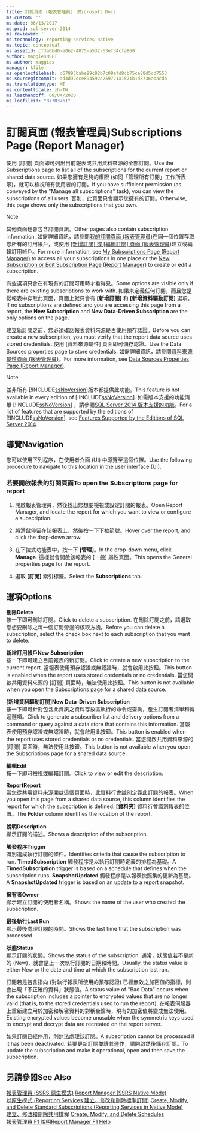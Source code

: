 ```yaml
---
title: 訂閱頁面 (報表管理員) |Microsoft Docs
ms.custom: ''
ms.date: 06/13/2017
ms.prod: sql-server-2014
ms.reviewer: ''
ms.technology: reporting-services-native
ms.topic: conceptual
ms.assetid: cf3a6bd0-e0b2-4875-a532-63ef34cfa860
author: maggiesMSFT
ms.author: maggies
manager: kfile
ms.openlocfilehash: c67895babe99c92b7c09afd8cb75ca88d5cd7553
ms.sourcegitcommit: ad4d92dce894592a259721a1571b1d8736abacdb
ms.translationtype: MT
ms.contentlocale: zh-TW
ms.lasthandoff: 08/04/2020
ms.locfileid: "87703761"
---
```

# <a name="subscriptions-page-report-manager"></a><span data-ttu-id="a19a0-102">訂閱頁面 (報表管理員)</span><span class="sxs-lookup"><span data-stu-id="a19a0-102">Subscriptions Page (Report Manager)</span></span>
  <span data-ttu-id="a19a0-103">使用 [訂閱] 頁面即可列出目前報表或共用資料來源的全部訂閱。</span><span class="sxs-lookup"><span data-stu-id="a19a0-103">Use the Subscriptions page to list all of the subscriptions for the current report or shared data source.</span></span> <span data-ttu-id="a19a0-104">如果您擁有足夠的權限 (如同「管理所有訂閱」工作所表示)，就可以檢視所有使用者的訂閱。</span><span class="sxs-lookup"><span data-stu-id="a19a0-104">If you have sufficient permission (as conveyed by the "Manage all subscriptions" task), you can view the subscriptions of all users.</span></span> <span data-ttu-id="a19a0-105">否則，此頁面只會顯示您擁有的訂閱。</span><span class="sxs-lookup"><span data-stu-id="a19a0-105">Otherwise, this page shows only the subscriptions that you own.</span></span>  
  
> [!NOTE]  
>  <span data-ttu-id="a19a0-106">其他頁面也會包含訂閱資訊。</span><span class="sxs-lookup"><span data-stu-id="a19a0-106">Other pages also contain subscription information.</span></span> <span data-ttu-id="a19a0-107">如需詳細資訊，請參閱[我的訂閱頁面 &#40;報表管理員&#41;](../../2014/reporting-services/my-subscriptions-page-report-manager.md)在同一個位置存取您所有的訂用帳戶，或使用 [[新增訂閱] 或 [編輯訂閱] 頁面 &#40;報表管理員](../../2014/reporting-services/new-subscription-or-edit-subscription-page-report-manager.md)&#41;建立或編輯訂用帳戶。</span><span class="sxs-lookup"><span data-stu-id="a19a0-107">For more information, see [My Subscriptions Page &#40;Report Manager&#41;](../../2014/reporting-services/my-subscriptions-page-report-manager.md) to access all your subscriptions in one place or the [New Subscription or Edit Subscription Page &#40;Report Manager&#41;](../../2014/reporting-services/new-subscription-or-edit-subscription-page-report-manager.md) to create or edit a subscription.</span></span>  
  
 <span data-ttu-id="a19a0-108">有些選項只會在有現有的訂閱可用時才看得見。</span><span class="sxs-lookup"><span data-stu-id="a19a0-108">Some options are visible only if there are existing subscriptions to work with.</span></span> <span data-ttu-id="a19a0-109">如果未定義任何訂閱，而且您是從報表中存取此頁面，頁面上就只會有 **[新增訂閱]** 和 **[新增資料驅動訂閱]** 選項。</span><span class="sxs-lookup"><span data-stu-id="a19a0-109">If no subscriptions are defined and you are accessing this page from a report, the **New Subscription** and **New Data-Driven Subscription** are the only options on the page.</span></span>  
  
 <span data-ttu-id="a19a0-110">建立新訂閱之前，您必須確認報表資料來源是否使用預存認證。</span><span class="sxs-lookup"><span data-stu-id="a19a0-110">Before you can create a new subscription, you must verify that the report data source uses stored credentials.</span></span> <span data-ttu-id="a19a0-111">使用 [資料來源屬性] 頁面即可儲存認證。</span><span class="sxs-lookup"><span data-stu-id="a19a0-111">Use the Data Sources properties page to store credentials.</span></span> <span data-ttu-id="a19a0-112">如需詳細資訊，請參閱[資料來源屬性頁面 &#40;報表管理員&#41;](../../2014/reporting-services/data-sources-properties-page-report-manager.md)。</span><span class="sxs-lookup"><span data-stu-id="a19a0-112">For more information, see [Data Sources Properties Page &#40;Report Manager&#41;](../../2014/reporting-services/data-sources-properties-page-report-manager.md).</span></span>  
  
> [!NOTE]  
>  <span data-ttu-id="a19a0-113">並非所有 [!INCLUDE[ssNoVersion](../includes/ssnoversion-md.md)]版本都提供此功能。</span><span class="sxs-lookup"><span data-stu-id="a19a0-113">This feature is not available in every edition of [!INCLUDE[ssNoVersion](../includes/ssnoversion-md.md)].</span></span> <span data-ttu-id="a19a0-114">如需版本支援的功能清單 [!INCLUDE[ssNoVersion](../includes/ssnoversion-md.md)] ，請參閱[SQL Server 2014 版本支援的功能](../../2014/getting-started/features-supported-by-the-editions-of-sql-server-2014.md)。</span><span class="sxs-lookup"><span data-stu-id="a19a0-114">For a list of features that are supported by the editions of [!INCLUDE[ssNoVersion](../includes/ssnoversion-md.md)], see [Features Supported by the Editions of SQL Server 2014](../../2014/getting-started/features-supported-by-the-editions-of-sql-server-2014.md).</span></span>  
  
## <a name="navigation"></a><span data-ttu-id="a19a0-115">導覽</span><span class="sxs-lookup"><span data-stu-id="a19a0-115">Navigation</span></span>  
 <span data-ttu-id="a19a0-116">您可以使用下列程序，在使用者介面 (UI) 中導覽至這個位置。</span><span class="sxs-lookup"><span data-stu-id="a19a0-116">Use the following procedure to navigate to this location in the user interface (UI).</span></span>  
  
### <a name="to-open-the-subscriptions-page-for-report"></a><span data-ttu-id="a19a0-117">若要開啟報表的訂閱頁面</span><span class="sxs-lookup"><span data-stu-id="a19a0-117">To open the Subscriptions page for report</span></span>  
  
1.  <span data-ttu-id="a19a0-118">開啟報表管理員，然後找出您想要檢視或設定訂閱的報表。</span><span class="sxs-lookup"><span data-stu-id="a19a0-118">Open Report Manager, and locate the report for which you want to view or configure a subscription.</span></span>  
  
2.  <span data-ttu-id="a19a0-119">將滑鼠停留在該報表上，然後按一下下拉箭號。</span><span class="sxs-lookup"><span data-stu-id="a19a0-119">Hover over the report, and click the drop-down arrow.</span></span>  
  
3.  <span data-ttu-id="a19a0-120">在下拉式功能表中，按一下 **[管理]**。</span><span class="sxs-lookup"><span data-stu-id="a19a0-120">In the drop-down menu, click **Manage**.</span></span> <span data-ttu-id="a19a0-121">這樣就會開啟該報表的 [一般] 屬性頁面。</span><span class="sxs-lookup"><span data-stu-id="a19a0-121">This opens the General properties page for the report.</span></span>  
  
4.  <span data-ttu-id="a19a0-122">選取 **[訂閱]** 索引標籤。</span><span class="sxs-lookup"><span data-stu-id="a19a0-122">Select the **Subscriptions** tab.</span></span>  
  
## <a name="options"></a><span data-ttu-id="a19a0-123">選項</span><span class="sxs-lookup"><span data-stu-id="a19a0-123">Options</span></span>  
 <span data-ttu-id="a19a0-124">**刪除**</span><span class="sxs-lookup"><span data-stu-id="a19a0-124">**Delete**</span></span>  
 <span data-ttu-id="a19a0-125">按一下即可刪除訂閱。</span><span class="sxs-lookup"><span data-stu-id="a19a0-125">Click to delete a subscription.</span></span> <span data-ttu-id="a19a0-126">在刪除訂閱之前，請選取您想要刪除之每一個訂閱旁邊的核取方塊。</span><span class="sxs-lookup"><span data-stu-id="a19a0-126">Before you can delete a subscription, select the check box next to each subscription that you want to delete.</span></span>  
  
 <span data-ttu-id="a19a0-127">**新增訂用帳戶**</span><span class="sxs-lookup"><span data-stu-id="a19a0-127">**New Subscription**</span></span>  
 <span data-ttu-id="a19a0-128">按一下即可建立目前報表的新訂閱。</span><span class="sxs-lookup"><span data-stu-id="a19a0-128">Click to create a new subscription to the current report.</span></span> <span data-ttu-id="a19a0-129">當報表使用預存認證或無認證時，就會啟用此按鈕。</span><span class="sxs-lookup"><span data-stu-id="a19a0-129">This button is enabled when the report uses stored credentials or no credentials.</span></span> <span data-ttu-id="a19a0-130">當您開啟共用資料來源的 [訂閱] 頁面時，無法使用此按鈕。</span><span class="sxs-lookup"><span data-stu-id="a19a0-130">This button is not available when you open the Subscriptions page for a shared data source.</span></span>  
  
 <span data-ttu-id="a19a0-131">**[新增資料驅動訂閱]**</span><span class="sxs-lookup"><span data-stu-id="a19a0-131">**New Data-Driven Subscription**</span></span>  
 <span data-ttu-id="a19a0-132">按一下即可針對包含此資訊之資料存放區執行的命令或查詢，產生訂閱者清單和傳遞選項。</span><span class="sxs-lookup"><span data-stu-id="a19a0-132">Click to generate a subscriber list and delivery options from a command or query against a data store that contains this information.</span></span> <span data-ttu-id="a19a0-133">當報表使用預存認證或無認證時，就會啟用此按鈕。</span><span class="sxs-lookup"><span data-stu-id="a19a0-133">This button is enabled when the report uses stored credentials or no credentials.</span></span> <span data-ttu-id="a19a0-134">當您開啟共用資料來源的 [訂閱] 頁面時，無法使用此按鈕。</span><span class="sxs-lookup"><span data-stu-id="a19a0-134">This button is not available when you open the Subscriptions page for a shared data source.</span></span>  
  
 <span data-ttu-id="a19a0-135">**編輯**</span><span class="sxs-lookup"><span data-stu-id="a19a0-135">**Edit**</span></span>  
 <span data-ttu-id="a19a0-136">按一下即可檢視或編輯訂閱。</span><span class="sxs-lookup"><span data-stu-id="a19a0-136">Click to view or edit the description.</span></span>  
  
 <span data-ttu-id="a19a0-137">**Report**</span><span class="sxs-lookup"><span data-stu-id="a19a0-137">**Report**</span></span>  
 <span data-ttu-id="a19a0-138">當您從共用資料來源開啟這個頁面時，此資料行會識別定義此訂閱的報表。</span><span class="sxs-lookup"><span data-stu-id="a19a0-138">When you open this page from a shared data source, this column identifies the report for which the subscription is defined.</span></span> <span data-ttu-id="a19a0-139">**[資料夾]** 資料行會識別報表的位置。</span><span class="sxs-lookup"><span data-stu-id="a19a0-139">The **Folder** column identifies the location of the report.</span></span>  
  
 <span data-ttu-id="a19a0-140">**說明**</span><span class="sxs-lookup"><span data-stu-id="a19a0-140">**Description**</span></span>  
 <span data-ttu-id="a19a0-141">顯示訂閱的描述。</span><span class="sxs-lookup"><span data-stu-id="a19a0-141">Shows a description of the subscription.</span></span>  
  
 <span data-ttu-id="a19a0-142">**觸發程序**</span><span class="sxs-lookup"><span data-stu-id="a19a0-142">**Trigger**</span></span>  
 <span data-ttu-id="a19a0-143">識別造成執行訂閱的條件。</span><span class="sxs-lookup"><span data-stu-id="a19a0-143">Identifies criteria that cause the subscription to run.</span></span> <span data-ttu-id="a19a0-144">**TimedSubscription** 觸發程序是以執行訂閱時定義的排程為基礎。</span><span class="sxs-lookup"><span data-stu-id="a19a0-144">A **TimedSubscription** trigger is based on a schedule that defines when the subscription runs.</span></span> <span data-ttu-id="a19a0-145">**SnapshotUpdated** 觸發程序是以報表快照集的更新為基礎。</span><span class="sxs-lookup"><span data-stu-id="a19a0-145">A **SnapshotUpdated** trigger is based on an update to a report snapshot.</span></span>  
  
 <span data-ttu-id="a19a0-146">**擁有者**</span><span class="sxs-lookup"><span data-stu-id="a19a0-146">**Owner**</span></span>  
 <span data-ttu-id="a19a0-147">顯示建立訂閱的使用者名稱。</span><span class="sxs-lookup"><span data-stu-id="a19a0-147">Shows the name of the user who created the subscription.</span></span>  
  
 <span data-ttu-id="a19a0-148">**最後執行**</span><span class="sxs-lookup"><span data-stu-id="a19a0-148">**Last Run**</span></span>  
 <span data-ttu-id="a19a0-149">顯示最後處理訂閱的時間。</span><span class="sxs-lookup"><span data-stu-id="a19a0-149">Shows the last time that the subscription was processed.</span></span>  
  
 <span data-ttu-id="a19a0-150">**狀態**</span><span class="sxs-lookup"><span data-stu-id="a19a0-150">**Status**</span></span>  
 <span data-ttu-id="a19a0-151">顯示訂閱的狀態。</span><span class="sxs-lookup"><span data-stu-id="a19a0-151">Shows the status of the subscription.</span></span> <span data-ttu-id="a19a0-152">通常，狀態值若不是新的 (New)，就會是上一次執行訂閱的日期和時間。</span><span class="sxs-lookup"><span data-stu-id="a19a0-152">Usually, the status value is either New or the date and time at which the subscription last ran.</span></span>  
  
 <span data-ttu-id="a19a0-153">訂閱若是包含指向 (對執行報表所使用的預存認證) 已經無效之加密值的指標，則會出現「不正確的資料」狀態值。</span><span class="sxs-lookup"><span data-stu-id="a19a0-153">A status value of "Bad Data" occurs when the subscription includes a pointer to encrypted values that are no longer valid (that is, to the stored credentials used to run the report).</span></span> <span data-ttu-id="a19a0-154">在報表伺服器上重新建立用於加密和解密資料的對稱金鑰時，現有的加密值將變成無法使用。</span><span class="sxs-lookup"><span data-stu-id="a19a0-154">Existing encrypted values become unusable when the symmetric keys used to encrypt and decrypt data are recreated on the report server.</span></span>  
  
 <span data-ttu-id="a19a0-155">如果訂閱已經停用，則無法處理該訂閱。</span><span class="sxs-lookup"><span data-stu-id="a19a0-155">A subscription cannot be processed if it has been deactivated.</span></span> <span data-ttu-id="a19a0-156">若要更新訂閱並讓其運作，請開啟然後儲存訂閱。</span><span class="sxs-lookup"><span data-stu-id="a19a0-156">To update the subscription and make it operational, open and then save the subscription.</span></span>  
  
## <a name="see-also"></a><span data-ttu-id="a19a0-157">另請參閱</span><span class="sxs-lookup"><span data-stu-id="a19a0-157">See Also</span></span>  
 <span data-ttu-id="a19a0-158">[報表管理員 &#40;SSRS 原生模式&#41;](../../2014/reporting-services/report-manager-ssrs-native-mode.md) </span><span class="sxs-lookup"><span data-stu-id="a19a0-158">[Report Manager  &#40;SSRS Native Mode&#41;](../../2014/reporting-services/report-manager-ssrs-native-mode.md) </span></span>  
 <span data-ttu-id="a19a0-159">[以原生模式 &#40;Reporting Services 建立、修改和刪除標準訂閱&#41;](subscriptions/create-and-manage-subscriptions-for-native-mode-report-servers.md) </span><span class="sxs-lookup"><span data-stu-id="a19a0-159">[Create, Modify, and Delete Standard Subscriptions &#40;Reporting Services in Native Mode&#41;](subscriptions/create-and-manage-subscriptions-for-native-mode-report-servers.md) </span></span>  
 <span data-ttu-id="a19a0-160">[建立、修改和刪除共用排程](subscriptions/create-modify-and-delete-schedules.md) </span><span class="sxs-lookup"><span data-stu-id="a19a0-160">[Create, Modify, and Delete Schedules](subscriptions/create-modify-and-delete-schedules.md) </span></span>  
 [<span data-ttu-id="a19a0-161">報表管理員 F1 說明</span><span class="sxs-lookup"><span data-stu-id="a19a0-161">Report Manager F1 Help</span></span>](../../2014/reporting-services/report-manager-f1-help.md)  
  
  
